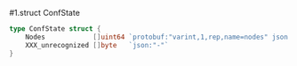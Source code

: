 #1.struct ConfState

```go
type ConfState struct {
	Nodes            []uint64 `protobuf:"varint,1,rep,name=nodes" json:"nodes,omitempty"`
	XXX_unrecognized []byte   `json:"-"`
}
```